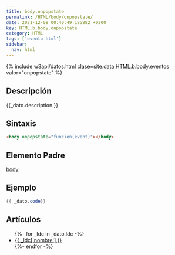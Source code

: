 ```yaml
---
title: body.onpopstate
permalink: /HTML/body/onpopstate/
date: 2021-12-08 00:40:49.185882 +0200
key: HTML.b.body.onpopstate
category: HTML
tags: ['evento html']
sidebar: 
  nav: html
---
```


{% include w3api/datos.html clase=site.data.HTML.b.body.eventos valor="onpopstate" %}

## Descripción
{{_dato.description }}

## Sintaxis
~~~html
<body onpopstate="funcion(event)"></body>
~~~

## Elemento Padre
[body](/HTML/body/)

## Ejemplo
~~~java
{{ _dato.code}}
~~~

## Artículos
<ul>
{%- for _ldc in _dato.ldc -%}
   <li>
       <a href="{{_ldc['url'] }}">{{ _ldc['nombre'] }}</a>
   </li>
{%- endfor -%}
</ul>
